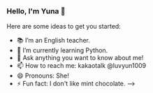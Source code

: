 ### Hello, I'm Yuna 👋


Here are some ideas to get you started:

- 📚 I’m an English teacher.
- 🌱 I’m currently learning Python.
- 💬 Ask anything you want to know about me!
- 📫 How to reach me: kakaotalk @luvyun1009
- 😄 Pronouns: She!
- ⚡ Fun fact: I don't like mint chocolate.
-->
